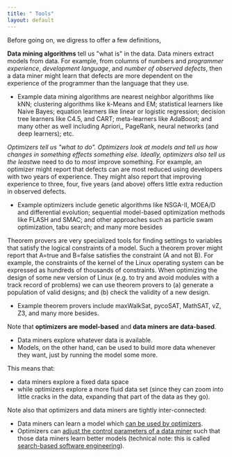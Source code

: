 ```yaml
---
title: " Tools"
layout: default
---
```


Before going on, we digress to offer  a few definitions,

 **Data mining algorithms** tell us "what is" in the data. Data miners extract models   from data. For example, from columns of numbers and <em>programmer experience</em>, <em>development language</em>, and   <em>number of observed defects</em>, then a data miner might learn that defects are  more dependent on the experience of the programmer than the language that they use.  
 
- Example  data mining algorithms
 are  nearest neighbor algorithms like kNN; clustering algorithms like k-Means and EM; statistical learners like Naive Bayes; equation learners like linear or logistic regression; decision tree learners like C4.5,   and CART; meta-learners like AdaBoost; and many other as well including  Apriori,, PageRank,  neural networks (and deep learners); etc.
 
<em>_Optimizers</em> tell us "what to do". Optimizers look  at models and tell us how changes in something effects something else. Ideally, optimizers also tell us the <em>least_</em>we need to do to <em>most</em> improve something. For example, an optimizer might report that defects can are most reduced   using   developers with two years of experience. They might also report that improving experience to three, four, five years (and above) offers little extra reduction in observed defects. 
 
-  Example optimizers include genetic algorithms like NSGA-II, MOEA/D and differential evolution;   sequential model-based optimization methods like FLASH and SMAC; and other approaches such as particle swam optimization, tabu search; and many more besides


Theorem provers are very specialized tools for finding settings to variables that satisfy the logical constraints of a model. Such a theorem prover might report that  A=true and B=false satisfies the constraint (A and not B).   For example, the constraints of the kernel of the Linux operating system can be expressed as hundreds of thousands of constraints.  When optimizing the design of some new version of Linux (e.g. to try and avoid  modules  with a track record of problems) we can use theorem provers to (a) generate a population of valid designs; and (b) check the validity of a new design. 

-  Example theorem provers include  maxWalkSat, pycoSAT, MathSAT, vZ, Z3,  and many more besides.

Note that <b>optimizers are model-based</b> and <b>data miners are data-based</b>. 

-  Data miners explore whatever data is available.
-  Models, on the other hand, can be used to build more data whenever they want, just by running the model some more. 

This means that:

-  data miners explore a fixed data space
- while optimizers explore a more fluid data set (since they can  zoom into little cracks in the data, expanding that part of the data as they go).

Note also that optimizers and data miners are tightly inter-connected:

- Data miners can learn a model which [can be used by optimizers](REFS.md#feather-2002).  
- Optimizers can [adjust the control parameters of a data miner](REFS.md#fu-2016) such that those data miners learn better models (technical note: this is called [search-based software engineering](REFS.md#harman-2012)).


